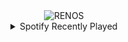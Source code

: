 <div align="center">
<picture>
    <source media="(prefers-color-scheme: dark)" srcset="https://i.ibb.co/gMpXr3Td/output-gif.gif">
    <source media="(prefers-color-scheme: light)" srcset="https://i.ibb.co/gMpXr3Td/output-gif.gif">
    <img alt="RENOS" src="https://i.ibb.co/gMpXr3Td/output-gif.gif">
</picture>
<details>
<summary>Spotify Recently Played</summary>
<img src="https://spotify-recently-played-readme.vercel.app/api?user=31d6d6zerc5ct6kck32na2ozsqf4&unique=1&width=400" alt="Spotify" />
</details>
</div>

<!-- Image deletion URL: https://ibb.co/QFRqJfNk/5cdb8aca0cdccddc7ebf3c6f2ec68b56 -->